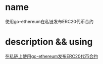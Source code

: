 # name
使用go-ethereum在私链发布ERC20代币合约

# description && using
[在私链上使用go-ethereum发布ERC20代币合约](https://blog.csdn.net/qq624202120/article/details/107072374)